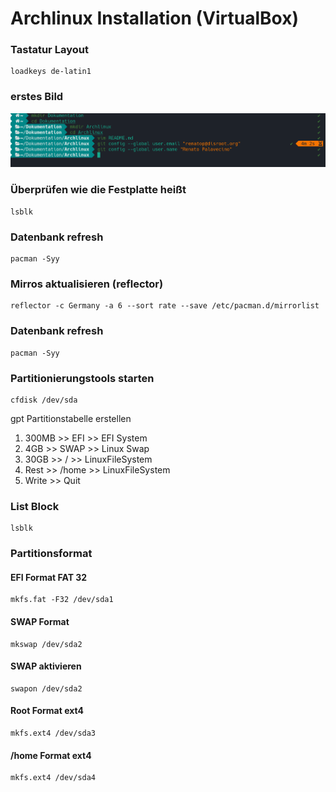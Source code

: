 # Archlinux Installation (VirtualBox)

### Tastatur Layout
	loadkeys de-latin1
### erstes Bild
![Alt-text](Bilder/git_repository.png)

### Überprüfen wie die Festplatte heißt

	lsblk
### Datenbank refresh
	pacman -Syy
### Mirros aktualisieren (reflector)
	reflector -c Germany -a 6 --sort rate --save /etc/pacman.d/mirrorlist
### Datenbank refresh
	pacman -Syy
### Partitionierungstools starten
	cfdisk /dev/sda
gpt Partitionstabelle erstellen
1. 300MB >> EFI >> EFI System
2. 4GB >> SWAP >> Linux Swap
3. 30GB >> / >> LinuxFileSystem
4. Rest >> /home >> LinuxFileSystem
5. Write >> Quit
### List Block
	lsblk
### Partitionsformat
#### EFI Format FAT 32
	mkfs.fat -F32 /dev/sda1
#### SWAP Format
	mkswap /dev/sda2
#### SWAP aktivieren
	swapon /dev/sda2
#### Root Format ext4
	mkfs.ext4 /dev/sda3
#### /home Format ext4
	mkfs.ext4 /dev/sda4
